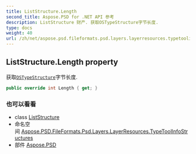 ```yaml
---
title: ListStructure.Length
second_title: Aspose.PSD for .NET API 参考
description: ListStructure 财产. 获取OSTypeStructure字节长度.
type: docs
weight: 40
url: /zh/net/aspose.psd.fileformats.psd.layers.layerresources.typetoolinfostructures/liststructure/length/
---
```

## ListStructure.Length property

获取[`OSTypeStructure`](../../../aspose.psd.fileformats.psd.layers.layerresources/ostypestructure/)字节长度.

```csharp
public override int Length { get; }
```

### 也可以看看

* class [ListStructure](../)
* 命名空间 [Aspose.PSD.FileFormats.Psd.Layers.LayerResources.TypeToolInfoStructures](../../liststructure/)
* 部件 [Aspose.PSD](../../../)


